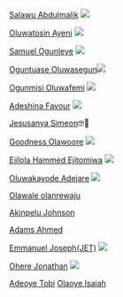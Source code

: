 [Salawu Abdulmalik](https://github.com/Saintmalik) [<img src="https://img.shields.io/badge/OSCA%20ADO%20EKITI-Lead-orange">](https://github.com/saintmalik)

[Oluwatosin Ayeni](https://github.com/Ayenitosin03/) [<img src="https://img.shields.io/badge/OSCA%20ADO%20EKITI-Co--Lead-orange">](https://github.com/Ayenitosin03)

[Samuel Ogunleye](https://github.com/Sproff) [<img src="https://img.shields.io/badge/OSCA%20ADO%20EKITI-Core-orange">](https://github.com/Sproff)

[Oguntuase Oluwasegun](https://github.com/Tuasegun)[<img src="https://img.shields.io/badge/OSCA%20ADO%20EKITI-Core-orange">](https://github.com/OgunmisiM)

[Ogunmisi Oluwafemi](https://github.com/OgunmisiM) [<img src="https://img.shields.io/badge/OSCA%20ADO%20EKITI-Hero-blue">](https://github.com/emmanuelJet)

[Adeshina Favour](https://github.com/favour-dgreat) [<img src="https://img.shields.io/badge/OSCA%20ADO%20EKITI-Core-orange">](https://github.com/favour-dgreat)

[Jesusanya Simeon](https://github.com/Simeon2001)🤓🤖

[Goodness Olawoore](https://github.com/goodnessolawoore) [<img src="https://img.shields.io/badge/OSCA%20ADO%20EKITI-Hero-blue">](https://github.com/emmanuelJet)


[Ejilola Hammed Ejitomiwa](https://github.com/EjilolaHammedEjitomiwa) [<img src="https://img.shields.io/badge/OSCA%20ADO%20EKITI-Core-orange">](https://github.com/EjilolaHammedEjitomiwa)

[Oluwakayode Adejare](https://github.com/emmyrespect) [<img src="https://img.shields.io/badge/OSCA%20ADO%20EKITI-Core-orange">](https://github.com/emmyrespect)

[Olawale olanrewaju](https://github.com/larrick12) 

[Akinpelu Johnson](https://github.com/JohnsonAkin)

[Adams Ahmed](https://github.com/Harmedino)

[Emmanuel Joseph(JET)](https://github.com/emmanuelJet) [<img src="https://img.shields.io/badge/OSCA%20ADO%20EKITI-Hero-blue">](https://github.com/emmanuelJet)

[Ohere Jonathan](https://github.com/ajontat) [<img src="https://img.shields.io/badge/OSCA%20ADO%20EKITI-Hero-blue">](https://github.com/ajontat)

[Adeoye Tobi](https://github.com/OluSure)
[Olaoye Isaiah](https://github.com/kuhmasii)

